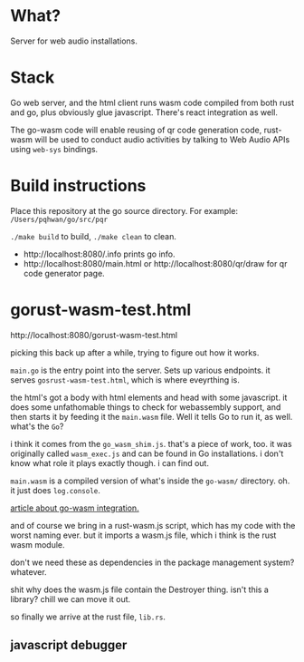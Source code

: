 # What?
Server for web audio installations.

# Stack
Go web server, and the html client runs wasm code compiled from both rust and
go, plus obviously glue javascript. There's react integration as well. 

The go-wasm code will enable reusing of qr code generation code, rust-wasm will
be used to conduct audio activities by talking to Web Audio APIs using
`web-sys` bindings.

# Build instructions
Place this repository at the go source directory. For example:
`/Users/pqhwan/go/src/pqr`

`./make build` to build, `./make clean` to clean.


* http://localhost:8080/.info prints go info. 
* http://localhost:8080/main.html or http://localhost:8080/qr/draw for qr code
generator page.

# gorust-wasm-test.html

http://localhost:8080/gorust-wasm-test.html 

picking this back up after a while, trying to figure out how it works.

`main.go` is the entry point into the server. Sets up various endpoints. it
serves `gosrust-wasm-test.html`, which is where eveyrthing is.  

the html's got a body with html elements and head with some javascript. it does
some unfathomable things to check for webassembly support, and then starts it by
feeding it the `main.wasm` file. Well it tells Go to run it, as well. what's the
`Go`?

i think it comes from the `go_wasm_shim.js`. that's a piece of work, too. it was
originally called `wasm_exec.js` and can be found in Go installations. i don't
know what role it plays exactly though. i can find out.

`main.wasm` is a compiled version of what's inside the `go-wasm/` directory.
oh. it just does `log.console`.

[article about go-wasm integration.](http://macias.info/entry/202003151900_go_wasm_js.md)

and of course we bring in a rust-wasm.js script, which has my code with the
worst naming ever. but it imports a wasm.js file, which i think is the rust wasm
module.

don't we need these as dependencies in the package management system? whatever.

shit why does the wasm.js file contain the Destroyer thing. isn't this a
library? chill we can move it out.

so finally we arrive at the rust file, `lib.rs`. 

## javascript debugger
